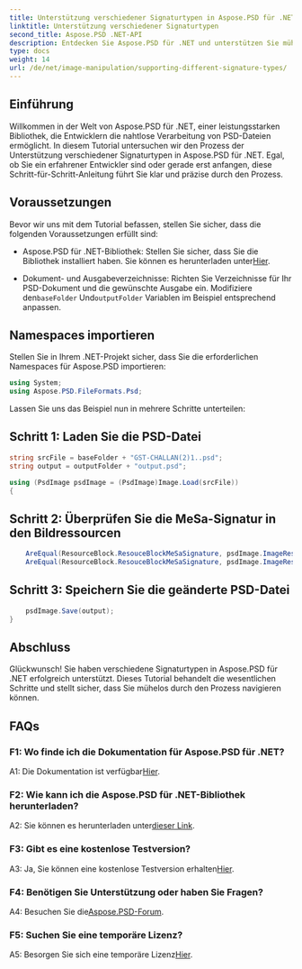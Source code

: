 ```yaml
---
title: Unterstützung verschiedener Signaturtypen in Aspose.PSD für .NET
linktitle: Unterstützung verschiedener Signaturtypen
second_title: Aspose.PSD .NET-API
description: Entdecken Sie Aspose.PSD für .NET und unterstützen Sie mühelos verschiedene Signaturtypen in Ihren PSD-Dateien.
type: docs
weight: 14
url: /de/net/image-manipulation/supporting-different-signature-types/
---
```

## Einführung

Willkommen in der Welt von Aspose.PSD für .NET, einer leistungsstarken Bibliothek, die Entwicklern die nahtlose Verarbeitung von PSD-Dateien ermöglicht. In diesem Tutorial untersuchen wir den Prozess der Unterstützung verschiedener Signaturtypen in Aspose.PSD für .NET. Egal, ob Sie ein erfahrener Entwickler sind oder gerade erst anfangen, diese Schritt-für-Schritt-Anleitung führt Sie klar und präzise durch den Prozess.

## Voraussetzungen

Bevor wir uns mit dem Tutorial befassen, stellen Sie sicher, dass die folgenden Voraussetzungen erfüllt sind:

- Aspose.PSD für .NET-Bibliothek: Stellen Sie sicher, dass Sie die Bibliothek installiert haben. Sie können es herunterladen unter[Hier](https://releases.aspose.com/psd/net/).

-  Dokument- und Ausgabeverzeichnisse: Richten Sie Verzeichnisse für Ihr PSD-Dokument und die gewünschte Ausgabe ein. Modifiziere den`baseFolder` Und`outputFolder` Variablen im Beispiel entsprechend anpassen.

## Namespaces importieren

Stellen Sie in Ihrem .NET-Projekt sicher, dass Sie die erforderlichen Namespaces für Aspose.PSD importieren:

```csharp
using System;
using Aspose.PSD.FileFormats.Psd;
```

Lassen Sie uns das Beispiel nun in mehrere Schritte unterteilen:

## Schritt 1: Laden Sie die PSD-Datei

```csharp
string srcFile = baseFolder + "GST-CHALLAN(2)1..psd";
string output = outputFolder + "output.psd";

using (PsdImage psdImage = (PsdImage)Image.Load(srcFile))
{
```

## Schritt 2: Überprüfen Sie die MeSa-Signatur in den Bildressourcen

```csharp
    AreEqual(ResourceBlock.ResouceBlockMeSaSignature, psdImage.ImageResources[23].Signature);
    AreEqual(ResourceBlock.ResouceBlockMeSaSignature, psdImage.ImageResources[24].Signature);
```

## Schritt 3: Speichern Sie die geänderte PSD-Datei

```csharp
    psdImage.Save(output);
}
```

## Abschluss

Glückwunsch! Sie haben verschiedene Signaturtypen in Aspose.PSD für .NET erfolgreich unterstützt. Dieses Tutorial behandelt die wesentlichen Schritte und stellt sicher, dass Sie mühelos durch den Prozess navigieren können.

## FAQs

### F1: Wo finde ich die Dokumentation für Aspose.PSD für .NET?

 A1: Die Dokumentation ist verfügbar[Hier](https://reference.aspose.com/psd/net/).

### F2: Wie kann ich die Aspose.PSD für .NET-Bibliothek herunterladen?

 A2: Sie können es herunterladen unter[dieser Link](https://releases.aspose.com/psd/net/).

### F3: Gibt es eine kostenlose Testversion?

 A3: Ja, Sie können eine kostenlose Testversion erhalten[Hier](https://releases.aspose.com/).

### F4: Benötigen Sie Unterstützung oder haben Sie Fragen?

 A4: Besuchen Sie die[Aspose.PSD-Forum](https://forum.aspose.com/c/psd/34).

### F5: Suchen Sie eine temporäre Lizenz?

 A5: Besorgen Sie sich eine temporäre Lizenz[Hier](https://purchase.aspose.com/temporary-license/).
